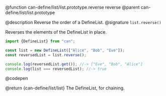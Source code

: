@function can-define/list/list.prototype.reverse reverse
@parent can-define/list/list.prototype

@description Reverse the order of a DefineList.
@signature `list.reverse()`

  Reverses the elements of the DefineList in place.

  ```js
  import {DefineList} from "can";

  const list = new DefineList(["Alice", "Bob", "Eve"]);
  const reversedList = list.reverse();

  console.log(reversedList.get()); //-> ["Eve", "Bob", "Alice"]
  console.log(list === reversedList); //-> true
  ```
  @codepen

  @return {can-define/list/list} The DefineList, for chaining.
